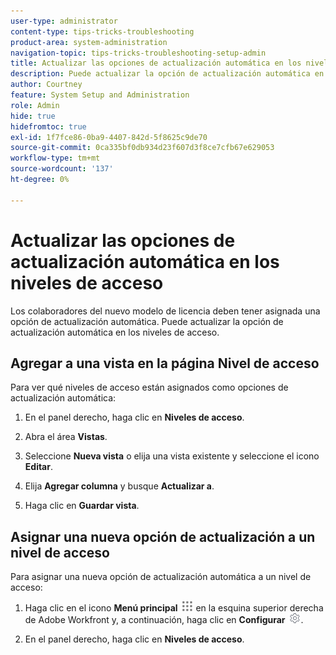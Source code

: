 ```yaml
---
user-type: administrator
content-type: tips-tricks-troubleshooting
product-area: system-administration
navigation-topic: tips-tricks-troubleshooting-setup-admin
title: Actualizar las opciones de actualización automática en los niveles de acceso
description: Puede actualizar la opción de actualización automática en los niveles de acceso.
author: Courtney
feature: System Setup and Administration
role: Admin
hide: true
hidefromtoc: true
exl-id: 1f7fce86-0ba9-4407-842d-5f8625c9de70
source-git-commit: 0ca335bf0db934d23f607d3f8ce7cfb67e629053
workflow-type: tm+mt
source-wordcount: '137'
ht-degree: 0%

---
```


# Actualizar las opciones de actualización automática en los niveles de acceso

Los colaboradores del nuevo modelo de licencia deben tener asignada una opción de actualización automática. Puede actualizar la opción de actualización automática en los niveles de acceso.

## Agregar a una vista en la página Nivel de acceso

Para ver qué niveles de acceso están asignados como opciones de actualización automática:
<!--
1. Click the **Main Menu** icon ![](assets/main-menu-icon.png) in the upper-right corner of Adobe Workfront, then click **Setup** ![](assets/gear-icon-settings.png.png). -->

1. En el panel derecho, haga clic en **Niveles de acceso**.

1. Abra el área **Vistas**.

1. Seleccione **Nueva vista** o elija una vista existente y seleccione el icono **Editar**.

1. Elija **Agregar columna** y busque **Actualizar a**.

1. Haga clic en **Guardar vista**.

## Asignar una nueva opción de actualización a un nivel de acceso

Para asignar una nueva opción de actualización automática a un nivel de acceso:

1. Haga clic en el icono **Menú principal** ![](assets/main-menu-icon.png) en la esquina superior derecha de Adobe Workfront y, a continuación, haga clic en **Configurar** ![](assets/gear-icon-settings.png).

1. En el panel derecho, haga clic en **Niveles de acceso**.
